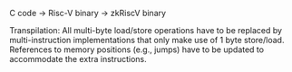 C code -> Risc-V binary -> zkRiscV binary

Transpilation: All multi-byte load/store operations have to be replaced by multi-instruction implementations that only make use of 1 byte store/load. References to memory positions (e.g., jumps) have to be updated to accommodate the extra instructions.
